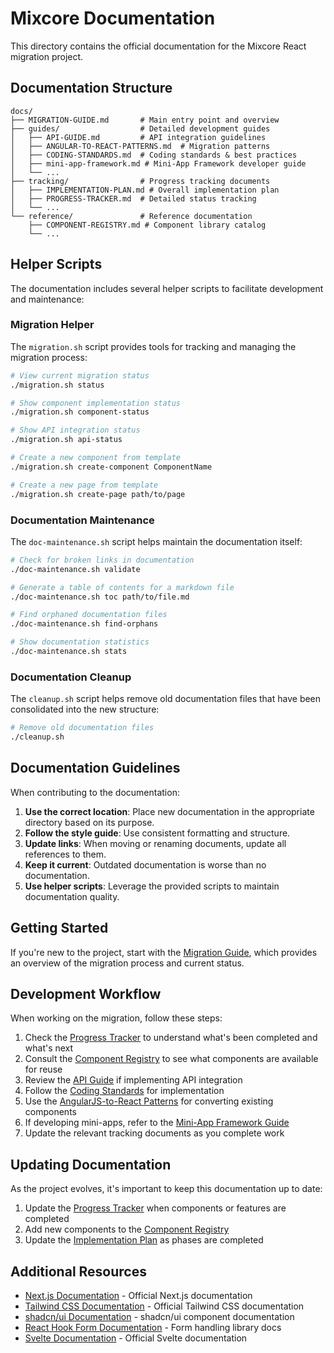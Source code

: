 # Mixcore Documentation

This directory contains the official documentation for the Mixcore React migration project.

## Documentation Structure

```
docs/
├── MIGRATION-GUIDE.md       # Main entry point and overview
├── guides/                  # Detailed development guides
│   ├── API-GUIDE.md         # API integration guidelines
│   ├── ANGULAR-TO-REACT-PATTERNS.md  # Migration patterns
│   ├── CODING-STANDARDS.md  # Coding standards & best practices
│   ├── mini-app-framework.md # Mini-App Framework developer guide
│   └── ...
├── tracking/                # Progress tracking documents
│   ├── IMPLEMENTATION-PLAN.md # Overall implementation plan
│   ├── PROGRESS-TRACKER.md  # Detailed status tracking
│   └── ...
└── reference/               # Reference documentation
    ├── COMPONENT-REGISTRY.md # Component library catalog
    └── ...
```

## Helper Scripts

The documentation includes several helper scripts to facilitate development and maintenance:

### Migration Helper

The `migration.sh` script provides tools for tracking and managing the migration process:

```bash
# View current migration status
./migration.sh status

# Show component implementation status
./migration.sh component-status

# Show API integration status
./migration.sh api-status

# Create a new component from template
./migration.sh create-component ComponentName

# Create a new page from template
./migration.sh create-page path/to/page
```

### Documentation Maintenance

The `doc-maintenance.sh` script helps maintain the documentation itself:

```bash
# Check for broken links in documentation
./doc-maintenance.sh validate

# Generate a table of contents for a markdown file
./doc-maintenance.sh toc path/to/file.md

# Find orphaned documentation files
./doc-maintenance.sh find-orphans

# Show documentation statistics
./doc-maintenance.sh stats
```

### Documentation Cleanup

The `cleanup.sh` script helps remove old documentation files that have been consolidated into the new structure:

```bash
# Remove old documentation files
./cleanup.sh
```

## Documentation Guidelines

When contributing to the documentation:

1. **Use the correct location**: Place new documentation in the appropriate directory based on its purpose.
2. **Follow the style guide**: Use consistent formatting and structure.
3. **Update links**: When moving or renaming documents, update all references to them.
4. **Keep it current**: Outdated documentation is worse than no documentation.
5. **Use helper scripts**: Leverage the provided scripts to maintain documentation quality.

## Getting Started

If you're new to the project, start with the [Migration Guide](./MIGRATION-GUIDE.md), which provides an overview of the migration process and current status.

## Development Workflow

When working on the migration, follow these steps:

1. Check the [Progress Tracker](./tracking/PROGRESS-TRACKER.md) to understand what's been completed and what's next
2. Consult the [Component Registry](./reference/COMPONENT-REGISTRY.md) to see what components are available for reuse
3. Review the [API Guide](./guides/API-GUIDE.md) if implementing API integration
4. Follow the [Coding Standards](./guides/CODING-STANDARDS.md) for implementation
5. Use the [AngularJS-to-React Patterns](./guides/ANGULAR-TO-REACT-PATTERNS.md) for converting existing components
6. If developing mini-apps, refer to the [Mini-App Framework Guide](./guides/mini-app-framework.md)
7. Update the relevant tracking documents as you complete work

## Updating Documentation

As the project evolves, it's important to keep this documentation up to date:

1. Update the [Progress Tracker](./tracking/PROGRESS-TRACKER.md) when components or features are completed
2. Add new components to the [Component Registry](./reference/COMPONENT-REGISTRY.md)
3. Update the [Implementation Plan](./tracking/IMPLEMENTATION-PLAN.md) as phases are completed

## Additional Resources

- [Next.js Documentation](https://nextjs.org/docs) - Official Next.js documentation
- [Tailwind CSS Documentation](https://tailwindcss.com/docs) - Official Tailwind CSS documentation
- [shadcn/ui Documentation](https://ui.shadcn.com/docs) - shadcn/ui component documentation
- [React Hook Form Documentation](https://react-hook-form.com/get-started) - Form handling library docs
- [Svelte Documentation](https://svelte.dev/docs) - Official Svelte documentation 